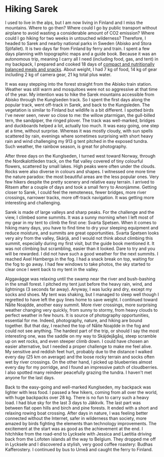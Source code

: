 # Hiking Sarek

I used to live in the alps, but I am now living in Finland and I miss the mountains. Where to go then? Where could I go by public transport without airplane to avoid wasting a considerable amount of CO2 emission? Where could I go hiking for two weeks in untouched wilderness? Therefore, I headed to Sarek and nearby national parks in Sweden (Abisko and Stora Sjöfallet). It is two days far from Finland by ferry and train. I spent a few days planning with topographic maps and a guide book. Because it was an autonomous trip, meaning I carry all I need (including food, gas, and tent) in my backpack, I prepared and cooked 18 days of [compact and nutritionally balanced meals and snacks](https://fediverse.blog/~/ExploreWilder/Backcountry%20Cooking). About weight, I had 7 kg of food, 14 kg of gear including 2 kg of camera gear, 21 kg total plus water.

It was easy stepping into the forest straight from the Abisko train station. Weather was still warm and mosquitoes were not so aggressive at that time of the year. My intention was to hike the Sarek mountains accessible from Abisko through the Kunglseden track. So I spent the first days along the popular track, went off-track in Sarek, and back to the Kungsleden. The vegetation is similar to Finland but wildlife is a bit different. I spotted birds I've never seen, never so close to me: the willow ptarmigan, the gull-billed tern, the sandpiper, the ringed plover. The track was well-marked, bridges and duckboards helped a lot, actually too much. It was easy going, one step at a time, without surprise. Whereas it was mostly cloudy, with sun spells scattered by rain, evenings where sometimes surprising with short heavy rain and wind challenging my 913 g tent pitched in the exposed tundra. Such weather, the rainbow season, is great for photography.

After three days on the Kunglseden, I turned west toward Norway, through the Nordkalottleden track, on the flat valley covered of tiny colourful flowers, scattered by small lakes. High peaks were often under the clouds. Rocks were also diverse in colours and shapes. I witnessed one more time the nature paradox: the most beautiful areas are the less popular ones. Very few hikers despite the pretty scenery and relative easy terrain. I arrived to Ritsem after a couple of days and took a small ferry to Anonjámme. Getting closer to Sarek, I could feel the remoteness, fewer bridges, more river crossings, narrower tracks, more off-track navigation. It was getting more interesting and challenging.

Sarek is made of large valleys and sharp peaks. For the challenge and the view, I climbed some summits. It was a sunny morning when I left most of my gear in my tent to climb the first one: Svarta Spetsen. When it comes to hiking many days, you have to find time to dry your sleeping equipment and reduce moisture, and summits are great opportunities. Svarta Spetsen looks very airy from the valley, Skárjá, and I would not think about climbing this summit, especially during my first visit, but the guide book mentioned it. It was not climbing but scrambling, easier than it looked. Dare to try and you will be rewarded. I did not have such a good weather for the next summits. I reached Axel Hambergs in the fog. I had a snack break on top, waiting for the fog to go away. I had few windows to take photos, the sky started to clear once I went back to my tent in the valley.

Alggavágge was relaxing until the swamp near the river and bush-bashing in the small forest. I pitched my tent just before the heavy rain, wind, and lightnings (3 seconds far away). Anyway, I was lucky and dry, except my socks and shoes. My tent was shaking, but I managed to sleep well though I regretted to have left the guy lines home to save weight. I continued toward Nåite Noajdde, another easy summit. More river crossings, more surprising weather changing very quickly, from sunny to stormy, from heavy clouds to perfect weather in few hours. It is source of photography opportunities, essential for me. Indeed, photography, nature, and hiking are bound together. But that day, I reached the top of Nåite Noajdde in the fog and could not see anything. The hardest part of the trip, or should I say the most interesting one, was the saddle on my way to Skájdejågåsj, steep scramble up on wet rocks, and even steeper climb down. I could have chosen an easier alternative, but I needed a proper challenge to make me feel alive. My sensitive and reddish feet hurt, probably due to the distance I walked every day (25 km on average) and the loose rocky terrain and socks often wet by river crossings. On the other hand, I picked up blueberries almost every day for my porridge, and I found an impressive patch of cloudberries. I also spotted many reindeer peacefully grazing the tundra. I haven't met anyone for the last days.

Back to the easy-going and well-marked Kunglseden, my backpack was lighter with less food. I passed a few hikers, coming from all over the world, with huge backpacks over 28 kg. There is no fun to carry such a heavy load. I had blue sky for the last 3 days to Jäkkvik. The last part was between flat open hills and birch and pine forests. It ended with a short and relaxing rowing boat crossing. After days in nature, I was feeling better connected without the Internet, safer in wilderness than society, more amazed by birds fighting the elements than technology improvements. The excitement at the start was as good as the achievement at the end. I hitchhike from the road-end to Lycksele with Jessica and Laetitia driving back from the Lofoten islands all the way to Belgium. They dropped me off in Lycksele and I discovered a stylish, very good coffee roastery: Budhas Kafferostery. I continued by bus to Umeå and caught the ferry to Finland.
